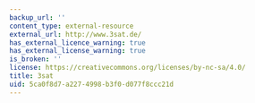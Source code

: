 ```yaml
---
backup_url: ''
content_type: external-resource
external_url: http://www.3sat.de/
has_external_licence_warning: true
has_external_license_warning: true
is_broken: ''
license: https://creativecommons.org/licenses/by-nc-sa/4.0/
title: 3sat
uid: 5ca0f8d7-a227-4998-b3f0-d077f8ccc21d
---
```

